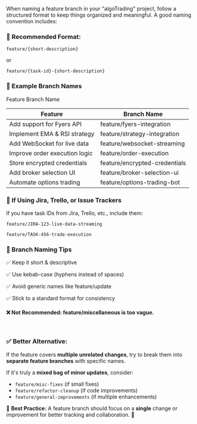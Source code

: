 When naming a feature branch in your "algoTrading" project, follow a structured format to keep things organized and meaningful. A good naming convention includes:

### 📌 Recommended Format:

    feature/{short-description}

or

    feature/{task-id}-{short-description}


### 🔹 Example Branch Names


Feature	Branch Name

| Feature                        | Branch Name                   |
|--------------------------------|-------------------------------|
| Add support for Fyers API	     | feature/fyers-integration     |
| Implement EMA & RSI strategy	  | feature/strategy-integration  |
| Add WebSocket for live data	   | feature/websocket-streaming   |
| Improve order execution logic	 | feature/order-execution       |
| Store encrypted credentials	   | feature/encrypted-credentials |
| Add broker selection UI	       | feature/broker-selection-ui   |
| Automate options trading	      | feature/options-trading-bot   |


### 🔹 If Using Jira, Trello, or Issue Trackers
If you have task IDs from Jira, Trello, etc., include them:

    feature/JIRA-123-live-data-streaming

    feature/TASK-456-trade-execution


### 🔹 Branch Naming Tips

✅ Keep it short & descriptive

✅ Use kebab-case (hyphens instead of spaces)

✅ Avoid generic names like feature/update

✅ Stick to a standard format for consistency


#### ❌ Not Recommended: feature/miscellaneous is too vague.

<br>

### ✅ Better Alternative:   

If the feature covers **multiple unrelated changes**, try to break them into **separate feature branches** with specific names.

If it's truly a **mixed bag of minor updates**, consider:

* `feature/misc-fixes` (if small fixes)
* `feature/refactor-cleanup` (if code improvements)
* `feature/general-improvements` (if multiple enhancements)

🔹 **Best Practice:** A feature branch should focus on a **single** change or improvement for better tracking and collaboration. 🚀
